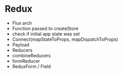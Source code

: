 # Redux

+ Flux arch
+ Function passed to createStore
+ check if initial app state was set
+ Connect(mapStateToProps, mapDispatchToProps)
+ Payload
+ Reducers
+ combineReducers
+ formReducer
+ ReduxForm / Field